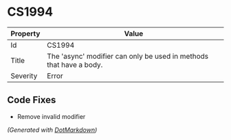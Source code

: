 # CS1994

| Property | Value                                                               |
| -------- | ------------------------------------------------------------------- |
| Id       | CS1994                                                              |
| Title    | The 'async' modifier can only be used in methods that have a body\. |
| Severity | Error                                                               |

## Code Fixes

* Remove invalid modifier

*\(Generated with [DotMarkdown](http://github.com/JosefPihrt/DotMarkdown)\)*